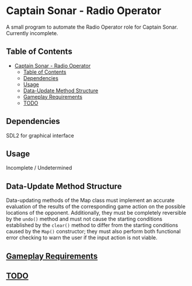 # Captain Sonar - Radio Operator

A small program to automate the Radio Operator role for Captain Sonar.  Currently incomplete.

## Table of Contents

- [Captain Sonar - Radio Operator](#captain-sonar---radio-operator)
  - [Table of Contents](#table-of-contents)
  - [Dependencies](#dependencies)
  - [Usage](#usage)
  - [Data-Update Method Structure](#data-update-method-structure)
  - [Gameplay Requirements](#gameplay-requirements)
  - [TODO](#todo)

## Dependencies

SDL2 for graphical interface

## Usage

Incomplete / Undetermined

## Data-Update Method Structure

Data-updating methods of the Map class must implement an accurate evaluation of the results of the corresponding game action on the possible locations of the opponent. Additionally, they must be completely reversible by the `undo()` method and must not cause the starting conditions established by the `clear()` method to differ from the starting conditions caused by the `Map()` constructor; they must also perform both functional error checking to warn the user if the input action is not viable.

## [Gameplay Requirements](gameplay_requirements.md)

## [TODO](TODO.md)